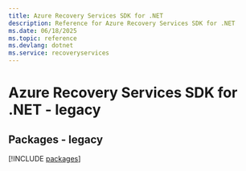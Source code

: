 ```yaml
---
title: Azure Recovery Services SDK for .NET
description: Reference for Azure Recovery Services SDK for .NET
ms.date: 06/18/2025
ms.topic: reference
ms.devlang: dotnet
ms.service: recoveryservices
---
```

# Azure Recovery Services SDK for .NET - legacy
## Packages - legacy
[!INCLUDE [packages](recovery-services-index.md)]